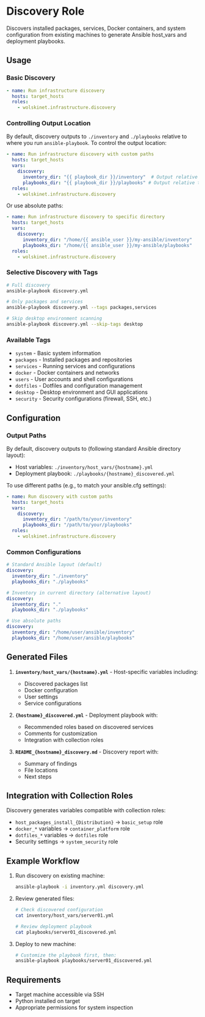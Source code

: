 # Discovery Role

Discovers installed packages, services, Docker containers, and system configuration from existing machines to generate Ansible host_vars and deployment playbooks.

## Usage

### Basic Discovery

```yaml
- name: Run infrastructure discovery
  hosts: target_hosts
  roles:
    - wolskinet.infrastructure.discovery
```

### Controlling Output Location

By default, discovery outputs to `./inventory` and `./playbooks` relative to where you run `ansible-playbook`. To control the output location:

```yaml
- name: Run infrastructure discovery with custom paths
  hosts: target_hosts
  vars:
    discovery:
      inventory_dir: "{{ playbook_dir }}/inventory"  # Output relative to playbook
      playbooks_dir: "{{ playbook_dir }}/playbooks" # Output relative to playbook
  roles:
    - wolskinet.infrastructure.discovery
```

Or use absolute paths:

```yaml
- name: Run infrastructure discovery to specific directory
  hosts: target_hosts
  vars:
    discovery:
      inventory_dir: "/home/{{ ansible_user }}/my-ansible/inventory"
      playbooks_dir: "/home/{{ ansible_user }}/my-ansible/playbooks"
  roles:
    - wolskinet.infrastructure.discovery
```

### Selective Discovery with Tags

```bash
# Full discovery
ansible-playbook discovery.yml

# Only packages and services
ansible-playbook discovery.yml --tags packages,services

# Skip desktop environment scanning
ansible-playbook discovery.yml --skip-tags desktop
```

### Available Tags

- `system` - Basic system information
- `packages` - Installed packages and repositories
- `services` - Running services and configurations
- `docker` - Docker containers and networks
- `users` - User accounts and shell configurations
- `dotfiles` - Dotfiles and configuration management
- `desktop` - Desktop environment and GUI applications
- `security` - Security configurations (firewall, SSH, etc.)

## Configuration

### Output Paths

By default, discovery outputs to (following standard Ansible directory layout):
- Host variables: `./inventory/host_vars/{hostname}.yml`
- Deployment playbook: `./playbooks/{hostname}_discovered.yml`

To use different paths (e.g., to match your ansible.cfg settings):

```yaml
- name: Run discovery with custom paths
  hosts: target_hosts
  vars:
    discovery:
      inventory_dir: "/path/to/your/inventory"
      playbooks_dir: "/path/to/your/playbooks"
  roles:
    - wolskinet.infrastructure.discovery
```

### Common Configurations

```yaml
# Standard Ansible layout (default)
discovery:
  inventory_dir: "./inventory"
  playbooks_dir: "./playbooks"

# Inventory in current directory (alternative layout)
discovery:
  inventory_dir: "."
  playbooks_dir: "./playbooks"

# Use absolute paths
discovery:
  inventory_dir: "/home/user/ansible/inventory"
  playbooks_dir: "/home/user/ansible/playbooks"
```

## Generated Files

1. **`inventory/host_vars/{hostname}.yml`** - Host-specific variables including:
   - Discovered packages list
   - Docker configuration
   - User settings
   - Service configurations

2. **`{hostname}_discovered.yml`** - Deployment playbook with:
   - Recommended roles based on discovered services
   - Comments for customization
   - Integration with collection roles

3. **`README_{hostname}_discovery.md`** - Discovery report with:
   - Summary of findings
   - File locations
   - Next steps

## Integration with Collection Roles

Discovery generates variables compatible with collection roles:

- `host_packages_install_{Distribution}` → `basic_setup` role
- `docker_*` variables → `container_platform` role  
- `dotfiles_*` variables → `dotfiles` role
- Security settings → `system_security` role

## Example Workflow

1. Run discovery on existing machine:
   ```bash
   ansible-playbook -i inventory.yml discovery.yml
   ```

2. Review generated files:
   ```bash
   # Check discovered configuration
   cat inventory/host_vars/server01.yml
   
   # Review deployment playbook
   cat playbooks/server01_discovered.yml
   ```

3. Deploy to new machine:
   ```bash
   # Customize the playbook first, then:
   ansible-playbook playbooks/server01_discovered.yml
   ```

## Requirements

- Target machine accessible via SSH
- Python installed on target
- Appropriate permissions for system inspection